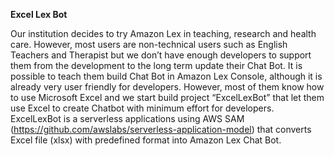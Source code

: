 **Excel Lex Bot**

Our institution decides to try Amazon Lex in teaching, research and health care. However, most users are non-technical users such as English Teachers and Therapist but we don’t have enough developers to support them from the development to the long term update their Chat Bot. It is possible to teach them build Chat Bot in Amazon Lex Console, although it is already very user friendly for developers. However, most of them know how to use Microsoft Excel and we start build project “ExcelLexBot” that let them use Excel to create Chatbot with minimum effort for developers.
ExcelLexBot is a serverless applications using AWS SAM (https://github.com/awslabs/serverless-application-model) that converts Excel file (xlsx) with predefined format into Amazon Lex Chat Bot.

